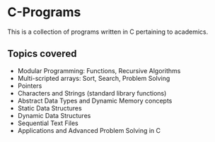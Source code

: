 # C-Programs
This is a collection of programs written in C pertaining to academics.

## Topics covered
- Modular Programming: Functions, Recursive Algorithms
- Multi-scripted arrays: Sort, Search, Problem Solving
- Pointers
- Characters and Strings (standard library functions)
- Abstract Data Types and Dynamic Memory concepts
- Static Data Structures
- Dynamic Data Structures
- Sequential Text Files
- Applications and Advanced Problem Solving in C
